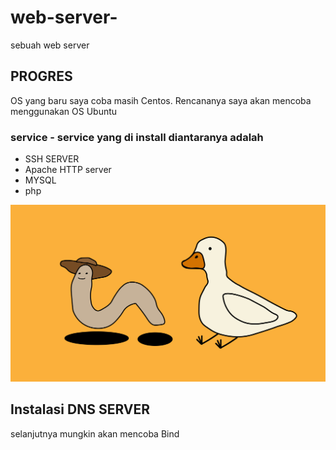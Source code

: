 # web-server-
sebuah web server 

## PROGRES
OS yang baru saya coba masih Centos. Rencananya saya akan mencoba menggunakan OS Ubuntu  

### service - service yang di install diantaranya adalah
- SSH SERVER
- Apache HTTP server
- MYSQL
- php

![satu](img/web/1.jpg)

## Instalasi DNS SERVER
selanjutnya mungkin akan mencoba 
Bind

